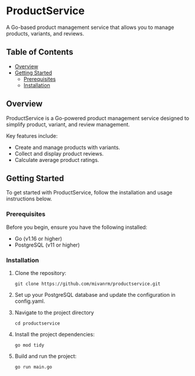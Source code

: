 # ProductService

A Go-based product management service that allows you to manage products, variants, and reviews.

## Table of Contents

- [Overview](#overview)
- [Getting Started](#getting-started)
  - [Prerequisites](#prerequisites)
  - [Installation](#installation)


## Overview

ProductService is a Go-powered product management service designed to simplify product, variant, and review management.

Key features include:

- Create and manage products with variants.
- Collect and display product reviews.
- Calculate average product ratings.

## Getting Started

To get started with ProductService, follow the installation and usage instructions below.

### Prerequisites

Before you begin, ensure you have the following installed:

- Go (v1.16 or higher)
- PostgreSQL (v11 or higher)

### Installation

1. Clone the repository:

   ```
   git clone https://github.com/mivanrm/productservice.git
   ```
2. Set up your PostgreSQL database and update the configuration in config.yaml.
3. Navigate to the project directory
    ```
   cd productservice
   ```
4. Install the project dependencies:
    ```
    go mod tidy
    ```
5. Build and run the project:
    ```
    go run main.go
    ```
